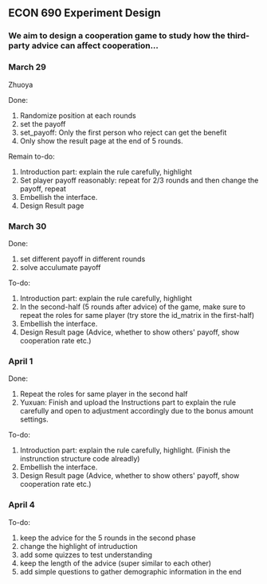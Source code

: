 ## ECON 690 Experiment Design
### We aim to design a cooperation game to study how the third-party advice can affect cooperation...

### March 29
Zhuoya

Done:
1. Randomize position at each rounds
2. set the payoff
3. set_payoff: Only the first person who reject can get the benefit
4. Only show the result page at the end of 5 rounds.
   
Remain to-do:
1. Introduction part: explain the rule carefully, highlight
2. Set player payoff reasonably: repeat for 2/3 rounds and then change the payoff, repeat
3. Embellish the interface.
4. Design Result page

### March 30
Done:
1. set different payoff in different rounds
2. solve acculumate payoff

To-do:
1. Introduction part: explain the rule carefully, highlight
2. In the second-half (5 rounds after advice) of the game, make sure to repeat the roles for same player (try store the id_matrix in the first-half)
3. Embellish the interface.
4. Design Result page (Advice, whether to show others' payoff, show cooperation rate etc.)

### April 1
Done:
1. Repeat the roles for same player in the second half
2. Yuxuan: Finish and upload the Instructions part to explain the rule carefully and open to adjustment accordingly due to the bonus amount settings.

To-do:
1. Introduction part: explain the rule carefully, highlight. (Finish the instrunction structure code alreadly)
2. Embellish the interface.
3. Design Result page (Advice, whether to show others' payoff, show cooperation rate etc.)

### April 4
To-do:
1. keep the advice for the 5 rounds in the second phase
2. change the highlight of intruduction
3. add some quizzes to test understanding
4. keep the length of the advice (super similar to each other)
5. add simple questions to gather demographic information in the end

